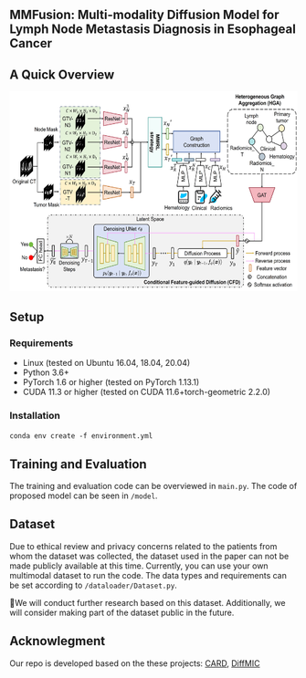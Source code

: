 ## MMFusion: Multi-modality Diffusion Model for Lymph Node Metastasis Diagnosis in Esophageal Cancer

## A Quick Overview 

<img width="600" height="350" src="https://github.com/wuchengyu123/MMFusion/blob/main/framework.jpg">


## Setup
### Requirements
* Linux (tested on Ubuntu 16.04, 18.04, 20.04)
* Python 3.6+
* PyTorch 1.6 or higher (tested on PyTorch 1.13.1)
* CUDA 11.3 or higher (tested on CUDA 11.6+torch-geometric 2.2.0)

### Installation
  
``conda env create -f environment.yml``

## Training and Evaluation

The training and evaluation code can be overviewed in  ``main.py``. The code of proposed model can be seen in  ``/model``.

## Dataset

Due to ethical review and privacy concerns related to the patients from whom the dataset was collected, the dataset used in the paper can not be made publicly available at this time. Currently, you can use your own multimodal dataset to run the code. The data types and requirements can be set according to ``/dataloader/Dataset.py``.

🧀We will conduct further research based on this dataset. Additionally, we will consider making part of the dataset public in the future.

## Acknowlegment

Our repo is developed based on the these projects: [CARD](https://github.com/XzwHan/CARD), [DiffMIC](https://github.com/scott-yjyang/DiffMIC)

